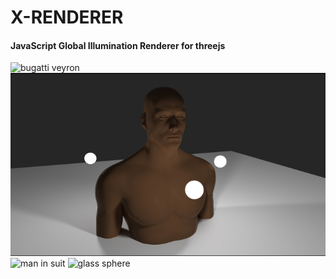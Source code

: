 # X-RENDERER
#### JavaScript Global Illumination Renderer for threejs

![bugatti veyron](https://01alchemist.com/images/xray-screenshots/bugatti-veyron.jpg)
![Man](./screenshots/man.jpg)
![man in suit](https://01alchemist.com/images/xray-screenshots/man+suit.jpg)
![glass sphere](https://01alchemist.com/images/xray-screenshots/glass-sphere.jpg)
